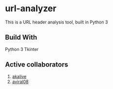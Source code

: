 # url-analyzer
This is a URL header analysis tool, built in Python 3

## Build With
Python 3 Tkinter

## Active collaborators
1) [akalive](https://github.com/akalive)
2) [aviral08](https://github.com/aviral08)
